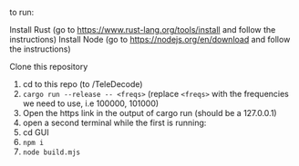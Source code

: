 to run:

Install Rust (go to https://www.rust-lang.org/tools/install and follow the instructions)
Install Node (go to https://nodejs.org/en/download and follow the instructions)

Clone this repository

1. cd to this repo (to /TeleDecode)
2. `cargo run --release -- <freqs>` (replace `<freqs>` with the frequencies we need to use, i.e 100000, 101000)
3. Open the https link in the output of cargo run (should be a 127.0.0.1)
3. open a second terminal while the first is running:
4. cd GUI
5. `npm i`
6. `node build.mjs`